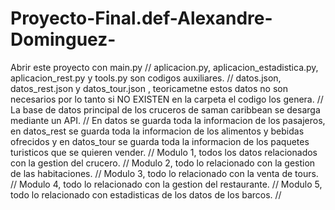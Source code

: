 # Proyecto-Final.def-Alexandre-Dominguez-
Abrir este proyecto con main.py //
aplicacion.py, aplicacion_estadistica.py, aplicacion_rest.py y tools.py son codigos auxiliares. //
datos.json, datos_rest.json y datos_tour.json , teoricametne estos datos no son necesarios por lo tanto si NO EXISTEN en la carpeta el codigo los genera. //
La base de datos principal de los cruceros de saman caribbean se desarga mediante un API. //
En datos se guarda toda la informacion de los pasajeros, en datos_rest se guarda toda la informacion de los alimentos y bebidas ofrecidos y en datos_tour se guarda toda la informacion de los paquetes turisticos que se quieren vender. //
Modulo 1, todos los datos relacionados con la gestion del crucero. //
Modulo 2, todo lo relacionado con la gestion de las habitaciones. //
Modulo 3, todo lo relacionado con la venta de tours. //
Modulo 4, todo lo relacionado con la gestion del restaurante. //
Modulo 5, todo lo relacionado con estadisticas de los datos de los barcos. //
